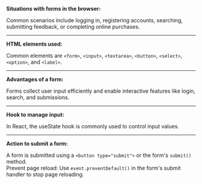 
**Situations with forms in the browser:**

Common scenarios include logging in, registering accounts, searching, submitting feedback, or completing online purchases.

____________

**HTML elements used:**

Common elements are `<form>`, `<input>`, `<textarea>`, `<button>`, `<select>`, `<option>`, and `<label>`.

____________

**Advantages of a form:**

Forms collect user input efficiently and enable interactive features like login, search, and submissions.

____________

**Hook to manage input:**

In React, the useState hook is commonly used to control input values.

____________

**Action to submit a form:**

A form is submitted using a `<button type="submit">` or the form's `submit()` method.  
Prevent page reload: Use `event.preventDefault()` in the form's submit handler to stop page reloading.
